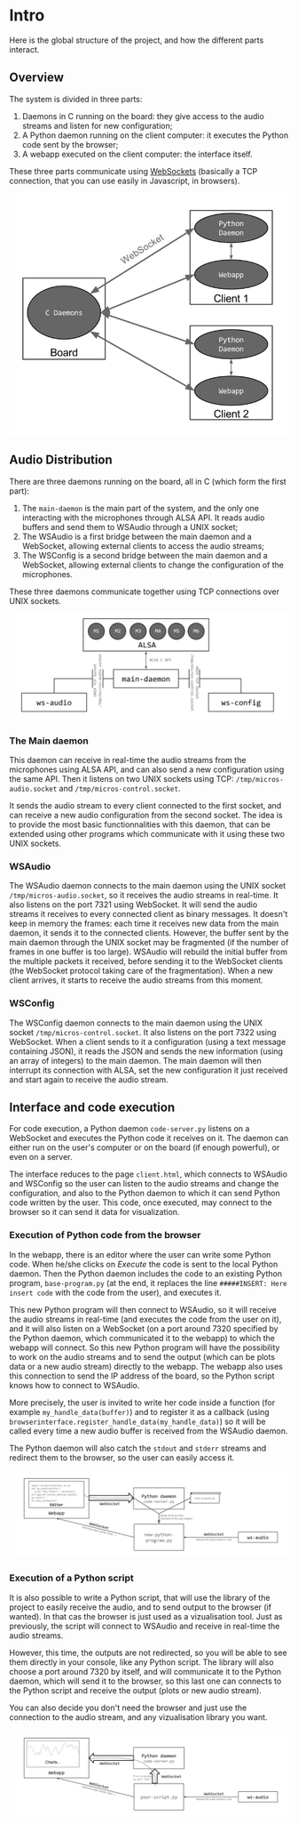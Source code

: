 # Intro

Here is the global structure of the project, and how the different parts interact.

## Overview

The system is divided in three parts:

1. Daemons in C running on the board: they give access to the audio streams and listen for new configuration;
2. A Python daemon running on the client computer: it executes the Python code sent by the browser;
3. A webapp executed on the client computer: the interface itself.

These three parts communicate using [WebSockets](https://en.wikipedia.org/wiki/WebSocket) (basically a TCP connection, that you can use easily in Javascript, in browsers).

![Large overview](img/overview-large.svg)

## Audio Distribution

There are three daemons running on the board, all in C (which form the first part):

1. The `main-daemon` is the main part of the system, and the only one interacting with the microphones through ALSA API. It reads audio buffers and send them to WSAudio through a UNIX socket;
2. The WSAudio is a first bridge between the main daemon and a WebSocket, allowing external clients to access the audio streams;
3. The WSConfig is a second bridge between the main daemon and a WebSocket, allowing external clients to change the configuration of the microphones.

These three daemons communicate together using TCP connections over UNIX sockets.

![Overview board](img/overview-board.svg)

### The Main daemon

This daemon can receive in real-time the audio streams from the microphones using ALSA API, and can also send a new configuration using the same API.
Then it listens on two UNIX sockets using TCP: `/tmp/micros-audio.socket` and `/tmp/micros-control.socket`.

It sends the audio stream to every client connected to the first socket, and can receive a new audio configuration from the second socket.
The idea is to provide the most basic functionnalities with this daemon, that can be extended using other programs which communicate with it using these two UNIX sockets.

### WSAudio

The WSAudio daemon connects to the main daemon using the UNIX socket `/tmp/micros-audio.socket`, so it receives the audio streams in real-time.
It also listens on the port 7321 using WebSocket.
It will send the audio streams it receives to every connected client as binary messages.
It doesn't keep in memory the frames: each time it receives new data from the main daemon, it sends it to the connected clients.
However, the buffer sent by the main daemon through the UNIX socket may be fragmented (if the number of frames in one buffer is too large).
WSAudio will rebuild the initial buffer from the multiple packets it received, before sending it to the WebSocket clients (the WebSocket protocol taking care of the fragmentation).
When a new client arrives, it starts to receive the audio streams from this moment.

### WSConfig

The WSConfig daemon connects to the main daemon using the UNIX socket `/tmp/micros-control.socket`.
It also listens on the port 7322 using WebSocket.
When a client sends to it a configuration (using a text message containing JSON), it reads the JSON and sends the new information (using an array of integers) to the main daemon.
The main daemon will then interrupt its connection with ALSA, set the new configuration it just received and start again to receive the audio stream.

## Interface and code execution

For code execution, a Python daemon `code-server.py` listens on a WebSocket and executes the Python code it receives on it. The daemon can either run on the user's computer or on the board (if enough powerful), or even on a server.

The interface reduces to the page `client.html`, which connects to WSAudio and WSConfig so the user can listen to the audio streams and change the configuration, and also to the Python daemon to which it can send Python code written by the user.
This code, once executed, may connect to the browser so it can send it data for visualization.


### Execution of Python code from the browser

In the webapp, there is an editor where the user can write some Python code.
When he/she clicks on *Execute* the code is sent to the local Python daemon.
Then the Python daemon includes the code to an existing Python program, `base-program.py` (at the end, it replaces the line `#####INSERT: Here insert code` with the code from the user), and executes it.

This new Python program will then connect to WSAudio, so it will receive the audio streams in real-time (and executes the code from the user on it), and it will also listen on a WebSocket (on a port around 7320 specified by the Python daemon, which communicated it to the webapp) to which the webapp will connect.
So this new Python program will have the possibility to work on the audio streams and to send the output (which can be plots data or a new audio stream) directly to the webapp.
The webapp also uses this connection to send the IP address of the board, so the Python script knows how to connect to WSAudio.

More precisely, the user is invited to write her code inside a function (for example `my_handle_data(buffer)`) and to register it as a callback (using `browserinterface.register_handle_data(my_handle_data)`) so it will be called every time a new audio buffer is received from the WSAudio daemon.

The Python daemon will also catch the `stdout` and `stderr` streams and redirect them to the browser, so the user can easily access it.

![Overview client](img/overview-client.svg)


### Execution of a Python script

It is also possible to write a Python script, that will use the library of the project to easily receive the audio, and to send output to the browser (if wanted).
In that cas the browser is just used as a vizualisation tool.
Just as previously, the script will connect to WSAudio and receive in real-time the audio streams.

However, this time, the outputs are not redirected, so you will be able to see them directly in your console, like any Python script.
The library will also choose a port around 7320 by itself, and will communicate it to the Python daemon, which will send it to the browser, so this last one can connects to the Python script and receive the output (plots or new audio stream).

You can also decide you don't need the browser and just use the connection to the audio stream, and any vizualisation library you want.

![Overview script](img/overview-client-script.svg)
